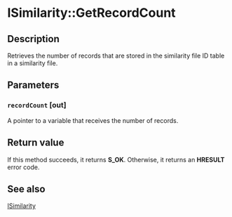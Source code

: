 # ISimilarity::GetRecordCount

## Description

Retrieves the number of records that are stored in the similarity file ID table in a similarity file.

## Parameters

### `recordCount` [out]

A pointer to a variable that receives the number of records.

## Return value

If this method succeeds, it returns **S_OK**. Otherwise, it returns an **HRESULT** error code.

## See also

[ISimilarity](https://learn.microsoft.com/previous-versions/windows/desktop/api/msrdc/nn-msrdc-isimilarity)